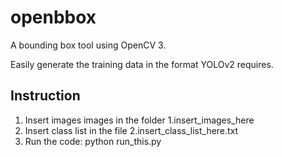 # openbbox

A bounding box tool using OpenCV 3.

Easily generate the training data in the format YOLOv2 requires.

## Instruction

1. Insert images images in the folder 1.insert_images_here
2. Insert class list in the file 2.insert_class_list_here.txt
3. Run the code: python run_this.py
